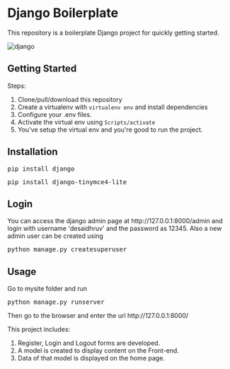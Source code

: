 <h1>Django Boilerplate</h1>
<p>This repository is a boilerplate Django project for quickly getting started.</p>

![django](https://user-images.githubusercontent.com/40533390/85207841-5b104980-b349-11ea-9004-76bbbcc68f2a.png)

<h2>Getting Started</h2>
<p>Steps:</p>
<ol>
<li>Clone/pull/download this repository</li>
<li>Create a virtualenv with <code>virtualenv env</code> and install dependencies</li>
<li>Configure your .env files.</li>
<li>Activate the virtual env using <code>Scripts/activate</code></li>
<li>You've setup the virtual env and you're good to run the project.</li>
</ol>
<h2>Installation</h2>
<pre>pip install django</pre>
<pre>pip install django-tinymce4-lite</pre>
<h2>Login</h2>
<p>You can access the django admin page at http://127.0.0.1:8000/admin and login with username 'desaidhruv' and the password as 12345.
Also a new admin user can be created using</p>
<pre>python manage.py createsuperuser</pre>
<h2>Usage</h2>
<p>Go to mysite folder and run</p>
<pre>python manage.py runserver</pre>
<p>Then go to the browser and enter the url http://127.0.0.1:8000/<p>

<p>This project includes:</p>
<ol>
<li>Register, Login and Logout forms are developed.</li>
<li>A model is created to display content on the Front-end.</li>
<li>Data of that model is displayed on the home page.</li>
</ol>

